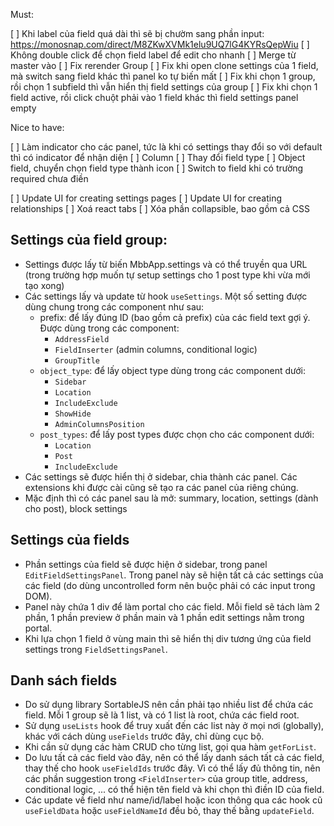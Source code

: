 Must:

[ ] Khi label của field quá dài thì sẽ bị chườm sang phần input: https://monosnap.com/direct/M8ZKwXVMk1elu9UQ7lG4KYRsQepWiu
[ ] Không double click để chọn field label để edit cho nhanh
[ ] Merge từ master vào
[ ] Fix rerender Group
[ ] Fix khi open clone settings của 1 field, mà switch sang field khác thì panel ko tự biến mất
[ ] Fix khi chọn 1 group, rồi chọn 1 subfield thì vẫn hiển thị field settings của group
[ ] Fix khi chọn 1 field active, rồi click chuột phải vào 1 field khác thì field settings panel empty

Nice to have:

[ ] Làm indicator cho các panel, tức là khi có settings thay đổi so với default thì có indicator để nhận diện
[ ] Column
[ ] Thay đổi field type
[ ] Object field, chuyển chọn field type thành icon
[ ] Switch to field khi có trường required chưa điền

[ ] Update UI for creating settings pages
[ ] Update UI for creating relationships
	[ ] Xoá react tabs
	[ ] Xóa phần collapsible, bao gồm cả CSS

## Settings của field group:

- Settings được lấy từ biến MbbApp.settings và có thể truyền qua URL (trong trường hợp muốn tự setup settings cho 1 post type khi vừa mới tạo xong)
- Các settings lấy và update từ hook `useSettings`. Một số setting được dùng chung trong các component như sau:
	- prefix: để lấy đúng ID (bao gồm cả prefix) của các field text gợi ý. Được dùng trong các component:
		+ `AddressField`
		+ `FieldInserter` (admin columns, conditional logic)
		+ `GroupTitle`
	- `object_type`: để lấy object type dùng trong các component dưới:
		+ `Sidebar`
		+ `Location`
		+ `IncludeExclude`
		+ `ShowHide`
		+ `AdminColumnsPosition`
	- `post_types`: để lấy post types được chọn cho các component dưới:
		+ `Location`
		+ `Post`
		+ `IncludeExclude`
- Các settings sẽ được hiển thị ở sidebar, chia thành các panel. Các extensions khi được cài cũng sẽ tạo ra các panel của riêng chúng.
- Mặc định thì có các panel sau là mở: summary, location, settings (dành cho post), block settings

## Settings của fields

- Phần settings của field sẽ được hiện ở sidebar, trong panel `EditFieldSettingsPanel`. Trong panel này sẽ hiện tất cả các settings của các field (do dùng uncontrolled form nên buộc phải có các input trong DOM).
- Panel này chứa 1 div để làm portal cho các field. Mỗi field sẽ tách làm 2 phần, 1 phần preview ở phần main và 1 phần edit settings nằm trong portal.
- Khi lựa chọn 1 field ở vùng main thì sẽ hiển thị div tương ứng của field settings trong `FieldSettingsPanel`.

## Danh sách fields

- Do sử dụng library SortableJS nên cần phải tạo nhiều list để chứa các field. Mỗi 1 group sẽ là 1 list, và có 1 list là root, chứa các field root.
- Sử dụng `useLists` hook để truy xuất đến các list này ở mọi nơi (globally), khác với cách dùng `useFields` trước đây, chỉ dùng cục bộ.
- Khi cần sử dụng các hàm CRUD cho từng list, gọi qua hàm `getForList`.
- Do lưu tất cả các field vào đây, nên có thể lấy danh sách tất cả các field, thay thế cho hook `useFieldIds` trước đây. Vì có thể lấy đủ thông tin, nên các phần suggestion trong `<FieldInserter>` của group title, address, conditional logic, ... có thể hiện tên field và khi chọn thì điền ID của field.
- Các update về field như name/id/label hoặc icon thông qua các hook cũ `useFieldData` hoặc `useFieldNameId` đều bỏ, thay thế bằng `updateField`.